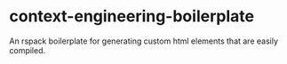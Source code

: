 # context-engineering-boilerplate
An rspack boilerplate for generating custom html elements that are easily compiled.
